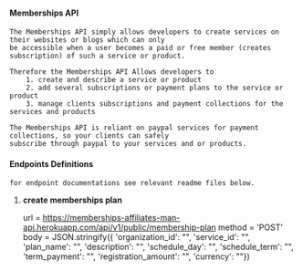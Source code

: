 #### Memberships API 
    The Memberships API simply allows developers to create services on their websites or blogs which can only 
    be accessible when a user becomes a paid or free member (creates subscription) of such a service or product. 
    
    Therefore the Memberships API Allows developers to 
        1. create and describe a service or product
        2. add several subscriptions or payment plans to the service or product
        3. manage clients subscriptions and payment collections for the services and products
    
    The Memberships API is reliant on paypal services for payment collections, so your clients can safely 
    subscribe through paypal to your services and or products.


#### Endpoints Definitions
    for endpoint documentations see relevant readme files below.

1. **create memberships plan**
   
    url = https://memberships-affiliates-man-api.herokuapp.com/api/v1/public/membership-plan
    method = 'POST'
    body = JSON.stringify({ 
            'organization_id': "",
            'service_id': "",
            'plan_name': "",
            'description': "",
            'schedule_day': "",
            'schedule_term': "",
            'term_payment': "",
            'registration_amount': "",
            'currency': ""})
   
